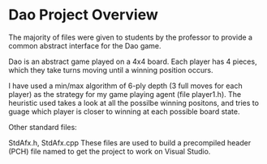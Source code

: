 # Dao Project Overview

The majority of files were given to students by the professor to provide
a common abstract interface for the Dao game.

Dao is an abstract game played on a 4x4 board. Each player has 4 pieces, 
which they take turns moving until a winning position occurs.

I have used a min/max algorithm of 6-ply depth (3 full moves for each
player) as the strategy for my game playing agent (file player1.h). The
heuristic used takes a look at all the possilbe winning positons, and 
tries to guage which player is closer to winning at each possible board
state.

Other standard files:

StdAfx.h, StdAfx.cpp
    These files are used to build a precompiled header (PCH) file
    named to get the project to work on Visual Studio.
